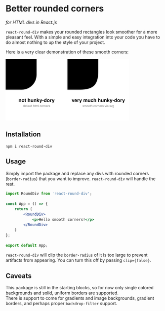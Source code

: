 # Better rounded corners
*for HTML divs in React.js*

`react-round-div` makes your rounded rectangles look smoother for a more pleasant feel. With a simple and easy integration into your code you have to do almost nothing to up the style of your project.

Here is a very clear demonstration of these smooth corners:

![Figure showing that these corners are very much hunky-dory](img/compare.svg)

## Installation

```shell
npm i react-round-div
```

## Usage
Simply import the package and replace any divs with rounded corners (`border-radius`) that you want to improve. `react-round-div` will handle the rest.  
```jsx  
import RoundDiv from 'react-round-div';

const App = () => {
    return (
        <RoundDiv>
            <p>Hello smooth corners!</p>
        </RoundDiv>
    )
};

export default App;
```
`react-round-div` will clip the `border-radius` of it is too large to prevent artifacts from appearing. You can turn this off by passing `clip={false}`.


## Caveats
This package is still in the starting blocks, so for now only single colored backgrounds and solid, uniform borders are supported.  
There is support to come for gradients and image backgrounds, gradient borders, and perhaps proper `backdrop-filter` support.
